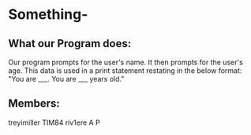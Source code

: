 # Something-

## What our Program does:
Our program prompts for the user's name. It then prompts for the user's age. 
This data is used in a print statement restating in the below format:
"You are ___. You are ___ years old."

## Members:
treyimiller     TIM84
riv1ere         A P
